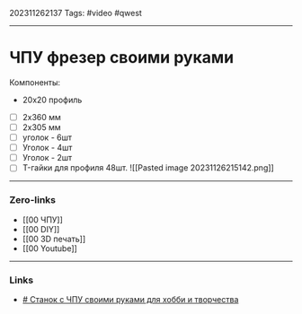 202311262137
Tags: #video #qwest 

---
# ЧПУ фрезер своими руками

Компоненты:
- 20x20 профиль
 - [ ]  2х360 мм
 - [ ]  2х305 мм
 - [ ] уголок - 6шт
 - [ ] Уголок - 4шт
 - [ ] Уголок - 2шт
 - [ ] T-гайки для профиля 48шт.
![[Pasted image 20231126215142.png]]
---
### Zero-links

- [[00 ЧПУ]]
- [[00 DIY]]
- [[00 3D печать]]
- [[00 Youtube]]
---
### Links

- [# Станок с ЧПУ своими руками для хобби и творчества](https://www.youtube.com/watch?v=HnzeDcomN8E&t=367s)